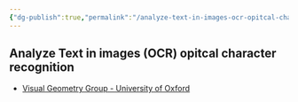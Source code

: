 ```yaml
---
{"dg-publish":true,"permalink":"/analyze-text-in-images-ocr-opitcal-character-recognition/","dgShowBacklinks":true,"dgShowLocalGraph":true}
---
```



## Analyze Text in images (OCR) opitcal character recognition
- [Visual Geometry Group - University of Oxford](https://www.robots.ox.ac.uk/~vgg/software)